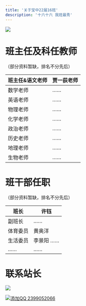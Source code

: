 ```yaml
---
title: '关于宝中22届16班'
description: '十六十六 我班最秀'
---
```


![](https://static2.ivwen.com/users/72109688/90ea38a10ea9bede9633a495fe596d29.jpg)



# 班主任及科任教师

（部分资料暂缺，排名不分先后）

| 班主任&语文老师 | 贾一荻老师 |
| --------------- | ---------- |
| 数学老师        | ……         |
| 英语老师        | ……         |
| 物理老师        | ……         |
| 化学老师        | ……         |
| 政治老师        | ……         |
| 历史老师        | ……         |
| 地理老师        | ……         |
| 生物老师        | ……         |



# 班干部任职

（部分资料暂缺，排名不分先后）

| 班长     | 许钰      |
| -------- | --------- |
| 副班长   | ……        |
| 体育委员 | 黄奥洋    |
| 生活委员 | 李景阳 …… |
| ……       | ……        |



# 联系站长

[![](http://thirdqq.qlogo.cn/g?b=qq&nk=2399052066&s=4)](http://wpa.qq.com/msgrd?v=3&uin=2399052066&site=qq&menu=yes)

[![添加QQ 2399052066](https://img.shields.io/badge/添加QQ-2399052066-3af?style=flat-square&logo=tencent-qq)](http://wpa.qq.com/msgrd?v=3&uin=2399052066&site=qq&menu=yes)

